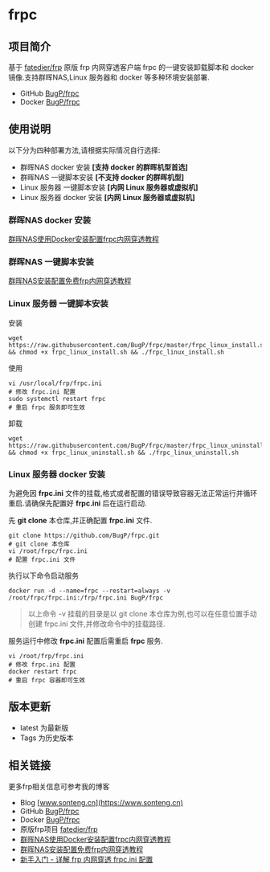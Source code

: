 # frpc
## 项目简介
基于 [fatedier/frp](https://github.com/fatedier/frp) 原版 frp 内网穿透客户端 frpc 的一键安装卸载脚本和 docker 镜像.支持群晖NAS,Linux 服务器和 docker 等多种环境安装部署.

- GitHub [BugP/frpc](https://github.com/BugP/frpc)
- Docker [BugP/frpc](https://hub.docker.com/r/bugp/frpc)

## 使用说明
以下分为四种部署方法,请根据实际情况自行选择:
- 群晖NAS docker 安装 **[支持 docker 的群晖机型首选]**
- 群晖NAS 一键脚本安装 **[不支持 docker 的群晖机型]**
- Linux 服务器 一键脚本安装 **[内网 Linux 服务器或虚拟机]**
- Linux 服务器 docker 安装 **[内网 Linux 服务器或虚拟机]**

### 群晖NAS docker 安装
[群晖NAS使用Docker安装配置frpc内网穿透教程](https://www.sonteng.cn/archives/26.html)

### 群晖NAS 一键脚本安装
[群晖NAS安装配置免费frp内网穿透教程](https://www.sonteng.cn/archives/6.html)

### Linux 服务器 一键脚本安装
安装
```shell
wget https://raw.githubusercontent.com/BugP/frpc/master/frpc_linux_install.sh && chmod +x frpc_linux_install.sh && ./frpc_linux_install.sh
```

使用
```shell
vi /usr/local/frp/frpc.ini
# 修改 frpc.ini 配置
sudo systemctl restart frpc
# 重启 frpc 服务即可生效
```

卸载
```shell
wget https://raw.githubusercontent.com/BugP/frpc/master/frpc_linux_uninstall.sh && chmod +x frpc_linux_uninstall.sh && ./frpc_linux_uninstall.sh
```

### Linux 服务器 docker 安装
为避免因 **frpc.ini** 文件的挂载,格式或者配置的错误导致容器无法正常运行并循环重启.请确保先配置好 **frpc.ini** 后在运行启动.

先 **git clone** 本仓库,并正确配置 **frpc.ini** 文件.
```shell
git clone https://github.com/BugP/frpc.git
# git clone 本仓库
vi /root/frpc/frpc.ini
# 配置 frpc.ini 文件
```

执行以下命令启动服务
```shell
docker run -d --name=frpc --restart=always -v /root/frpc/frpc.ini:/frp/frpc.ini BugP/frpc
```
> 以上命令 -v 挂载的目录是以 git clone 本仓库为例,也可以在任意位置手动创建 frpc.ini 文件,并修改命令中的挂载路径.

服务运行中修改 **frpc.ini** 配置后需重启 **frpc** 服务.
```shell
vi /root/frp/frpc.ini
# 修改 frpc.ini 配置
docker restart frpc
# 重启 frpc 容器即可生效
```

## 版本更新
- latest 为最新版
- Tags 为历史版本

## 相关链接
更多frp相关信息可参考我的博客
- Blog [www.sonteng.cn](https://www.sonteng.cn)
- GitHub [BugP/frpc](https://github.com/BugP/frpc)
- Docker [BugP/frpc](https://hub.docker.com/r/bugp/frpc)
- 原版frp项目 [fatedier/frp](https://github.com/fatedier/frp)
- [群晖NAS使用Docker安装配置frpc内网穿透教程](https://www.sonteng.cn/archives/26.html) 
- [群晖NAS安装配置免费frp内网穿透教程](https://www.sonteng.cn/archives/6.html)
- [新手入门 - 详解 frp 内网穿透 frpc.ini 配置](https://www.sonteng.cn/archives/79.html)